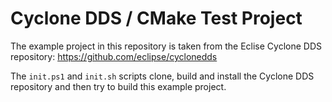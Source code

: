 # Cyclone DDS / CMake Test Project

The example project in this repository is taken from the Eclise Cyclone DDS repository:
https://github.com/eclipse/cyclonedds

The `init.ps1` and `init.sh` scripts clone, build and install the Cyclone DDS repository 
and then try to build this example project.